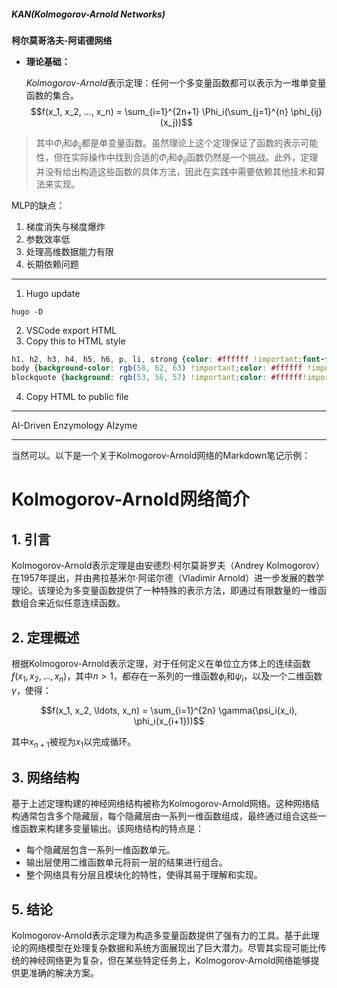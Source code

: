 ##### KAN(Kolmogorov-Arnold Networks)

**柯尔莫哥洛夫-阿诺德网络**

- **理论基础：**

  $Kolmogorov$-$Arnold$表示定理：任何一个多变量函数都可以表示为一堆单变量函数的集合。
$$f(x_1, x_2, ..., x_n) = \sum_{i=1}^{2n+1} \Phi_i(\sum_{j=1}^{n} \phi_{ij}(x_j))$$
> 其中$\Phi_i$和$\phi_{ij}$都是单变量函数。虽然理论上这个定理保证了函数的表示可能性，但在实际操作中找到合适的$\Phi_i$和$\phi_{ij}$函数仍然是一个挑战。此外，定理并没有给出构造这些函数的具体方法，因此在实践中需要依赖其他技术和算法来实现。

MLP的缺点：
1. 梯度消失与梯度爆炸
2. 参数效率低
3. 处理高维数据能力有限
4. 长期依赖问题

---
1. Hugo update
```
hugo -D
```

2. VSCode export HTML
3. Copy this to HTML style
```css
h1, h2, h3, h4, h5, h6, p, li, strong {color: #ffffff !important;font-family:'宋体', sans-serif !important;}
body {background-color: rgb(58, 62, 63) !important;color: #ffffff !important;}
blockquote {background: rgb(53, 56, 57) !important;color: #ffffff!important;}
```
4. Copy HTML to public file

---

AI-Driven Enzymology
AIzyme

---

当然可以。以下是一个关于Kolmogorov-Arnold网络的Markdown笔记示例：


# Kolmogorov-Arnold网络简介

## 1. 引言

Kolmogorov-Arnold表示定理是由安德烈·柯尔莫哥罗夫（Andrey Kolmogorov）在1957年提出，并由弗拉基米尔·阿诺尔德（Vladimir Arnold）进一步发展的数学理论。该理论为多变量函数提供了一种特殊的表示方法，即通过有限数量的一维函数组合来近似任意连续函数。

## 2. 定理概述

根据Kolmogorov-Arnold表示定理，对于任何定义在单位立方体上的连续函数$f(x_1, x_2, \ldots, x_n)$，其中$n > 1$，都存在一系列的一维函数$\phi_i$和$\psi_i$，以及一个二维函数$\gamma$，使得：

$$f(x_1, x_2, \ldots, x_n) = \sum_{i=1}^{2n} \gamma(\psi_i(x_i), \phi_i(x_{i+1}))$$

其中$x_{n+1}$被视为$x_1$以完成循环。

## 3. 网络结构

基于上述定理构建的神经网络结构被称为Kolmogorov-Arnold网络。这种网络结构通常包含多个隐藏层，每个隐藏层由一系列一维函数组成，最终通过组合这些一维函数来构建多变量输出。该网络结构的特点是：

- 每个隐藏层包含一系列一维函数单元。
- 输出层使用二维函数单元将前一层的结果进行组合。
- 整个网络具有分层且模块化的特性，使得其易于理解和实现。

## 5. 结论

Kolmogorov-Arnold表示定理为构造多变量函数提供了强有力的工具。基于此理论的网络模型在处理复杂数据和系统方面展现出了巨大潜力。尽管其实现可能比传统的神经网络更为复杂，但在某些特定任务上，Kolmogorov-Arnold网络能够提供更准确的解决方案。